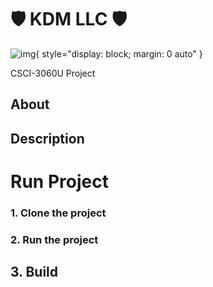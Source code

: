 # 🛡️ KDM LLC 🛡️

![img](https://github.com/powersda/KDMLLC/blob/main/logo/logo.png?raw=true){ style="display: block; margin: 0 auto" }

CSCI-3060U Project

## About

## Description

# Run Project

### 1. Clone the project

### 2. Run the project

## 3. Build
